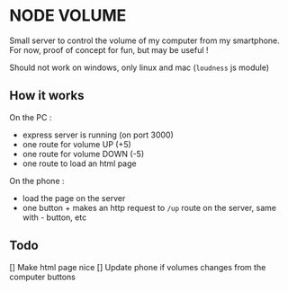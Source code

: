 NODE VOLUME
===========

Small server to control the volume of my computer from my smartphone.  
For now, proof of concept for fun, but may be useful !

Should not work on windows, only linux and mac (`loudness` js module)

How it works
------------

On the PC :
* express server is running (on port 3000)
* one route for volume UP (+5)
* one route for volume DOWN (-5)
* one route to load an html page

On the phone :
* load the page on the server
* one button + makes an http request to `/up` route on the server, same with - button, etc

Todo
----

[] Make html page nice
[] Update phone if volumes changes from the computer buttons
